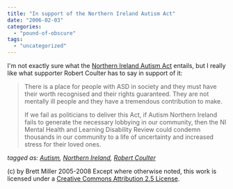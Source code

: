 ```yaml
---
title: "In support of the Northern Ireland Autism Act"
date: "2006-02-03"
categories: 
  - "pound-of-obscure"
tags: 
  - "uncategorized"
---
```


I'm not exactly sure what the [Northern Ireland Autism Act](http://www.newsletter.co.uk/story/25923) entails, but I really like what supporter Robert Coulter has to say in support of it:

> There is a place for people with ASD in society and they must have their worth recognised and their rights guaranteed. They are not mentally ill people and they have a tremendous contribution to make.  
>   
> If we fail as politicians to deliver this Act, if Autism Northern Ireland fails to generate the necessary lobbying in our community, then the NI Mental Health and Learning Disability Review could condemn thousands in our community to a life of uncertainty and increased stress for their loved ones.

_tagged as: [Autism](http://technorati.com/tag/autism), [Northern Ireland](http://technorati.com/tag/Northern+Ireland), [Robert Coulter](http://technorati.com/tag/Robert+Coulter)_

(c) by Brett Miller 2005-2008 Except where otherwise noted, this work is licensed under a [Creative Commons Attribution 2.5 License](http://creativecommons.org/licenses/by/2.5/).
